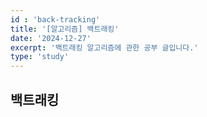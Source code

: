 ```yaml
---
id : 'back-tracking'
title: '[알고리즘] 백트래킹'
date: '2024-12-27'
excerpt: '백트래킹 알고리즘에 관한 공부 글입니다.'
type: 'study'
---
```


## 백트래킹
